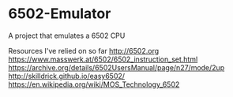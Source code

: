 # 6502-Emulator
A project that emulates a 6502 CPU 

Resources I've relied on so far
http://6502.org
https://www.masswerk.at/6502/6502_instruction_set.html
https://archive.org/details/6502UsersManual/page/n27/mode/2up
http://skilldrick.github.io/easy6502/
https://en.wikipedia.org/wiki/MOS_Technology_6502
